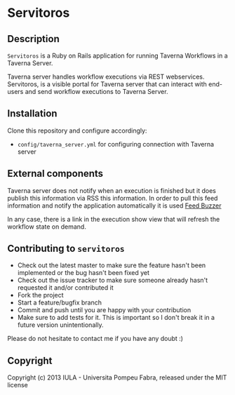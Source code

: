 # Servitoros

## Description

`Servitoros` is a Ruby on Rails application for running Taverna Workflows in a Taverna Server.

Taverna server handles workflow executions via REST webservices. Servitoros, is a visible portal
for Taverna server that can interact with end-users and send workflow executions to Taverna Server.


## Installation

Clone this repository and configure accordingly:

* `config/taverna_server.yml` for configuring connection with Taverna server


## External components 

Taverna server does not notify when an execution is finished but it does
publish this information via RSS this information. 
In order to pull this feed information and notify the application
automatically it is used [Feed Buzzer](https://github.com/landtax/feed_buzzer)

In any case, there is a link in the execution show view that will
refresh the workflow state on demand.


## Contributing to `servitoros`
 
- Check out the latest master to make sure the feature hasn't been implemented or the bug hasn't been fixed yet
- Check out the issue tracker to make sure someone already hasn't requested it and/or contributed it
- Fork the project
- Start a feature/bugfix branch
- Commit and push until you are happy with your contribution
- Make sure to add tests for it. This is important so I don't break it in a future version unintentionally.

Please do not hesitate to contact me if you have any doubt :)

## Copyright

Copyright (c) 2013 IULA - Universita Pompeu Fabra, released under the MIT license

